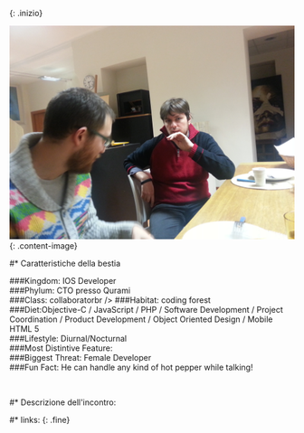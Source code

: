 <!-- Questo è un test Questo è un test 
Questo è un test Questo è un test 
Questo è un test Questo è un test 
Questo è un test Questo è un test 
Questo è un test Questo è un test  -->
{: .inizio}


![elena](images/buno.jpg)
{: .content-image}


#* Caratteristiche della bestia

###Kingdom: IOS Developer<br />
###Phylum: CTO presso Qurami<br />
###Class: collaboratorbr />
###Habitat: coding forest<br />
###Diet:Objective-C / JavaScript / PHP / Software Development / Project Coordination / Product Development / Object Oriented Design / Mobile HTML 5<br />
###Lifestyle: Diurnal/Nocturnal<br />
###Most Distintive Feature:<br />
###Biggest Threat: Female Developer<br />
###Fun Fact: He can handle any kind of hot pepper while talking!

<br />

#* Descrizione dell'incontro: 
<br />

#* links:
{: .fine}


